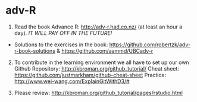 # adv-R

1. Read the book Advance R: http://adv-r.had.co.nz/ (at least an hour a day). _IT WILL PAY OFF IN THE FUTURE!_
- Solutions to the exercises in the book: https://github.com/robertzk/adv-r-book-solutions &  https://github.com/aammd/UBCadv-r

2. To contribute in the learning environment we all have to set up our own Github Repository: http://kbroman.org/github_tutorial/
Cheat sheet: https://github.com/justmarkham/github-cheat-sheet
Practice: http://www.wei-wang.com/ExplainGitWithD3/#

3. Please review: http://kbroman.org/github_tutorial/pages/rstudio.html
